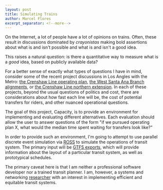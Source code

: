```yaml
---
layout: post
title: Simulating Trains
author: Marcel Flores
excerpt_separator: <!--more-->
---
```


On the Internet, a lot of people have a lot of opinions on trains. 
Often, these result in discussions dominated by _crayonistas_ making bold
assertions about what is and isn't possible and what is and isn't a good idea.

This raises a natural question: is there a quantitative way to measure what is
a _good_ idea, based on publicly available data?

<!--more-->

For a better sense of exactly what types of questions I have in mind, consider
some of the recent project discussions in Los Angles with the Metro:
[the Crenshaw Line operating plan](https://thesource.metro.net/2018/06/18/report-explains-operating-plan-for-crenshaw-lax-line-and-green-line/),
[the West Santa Ana Branch alignments](https://thesource.metro.net/2018/07/11/updated-scoping-meets-for-artesia-to-dtla-light-rail-project-begin-july-24/),
or [the Crenshaw Line northern extension](https://thesource.metro.net/2018/07/22/feasibility-study-looks-at-possible-routes-for-crenshaw-north-extension/).
In each of these projects, beyond the usual questions of politics and cost,
there are considerations about how fast each line will be, the cost of
potential transfers for riders, and other nuanced operational
questions.

The goal of this project, Capacity, is to provide an environment for
implementing and evaluating different alternatives. Each evaluation should
allow the user to answer questions of the form "if we pursued operating plan X,
what would the median time spent waiting for transfers look like?"

In order to provide such an environment, I'm going to attempt to use parallel
discrete event simulation via [ROSS](http://carothersc.github.io/ROSS/) to
simulate the operations of transit system. The primary input will be [GTFS
exports](https://en.wikipedia.org/wiki/General_Transit_Feed_Specification),
which will provide information about the layout of a particular transit system,
as well as prototypical schedules. 

The primary caveat here is that I am neither a professional software developer
nor a trained transit planner. I am, however, a systems and networking
[researcher](https://brickporch.com) with an interest in implementing efficient
and equitable transit systems.
